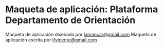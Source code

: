 # Maqueta de aplicación: Plataforma Departamento de Orientación 

Maqueta de aplicación diseñada por lamancar@gmail.com
Maqueta de aplicación escrita por lfvicente@gmail.com
